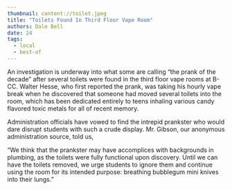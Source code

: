 ```yaml
---
thumbnail: content://toilet.jpeg
title: "Toilets Found In Third Floor Vape Room"
authors: Dale Bell
date: 24
tags:
  - local
  - best-of
---
```


An investigation is underway into what some are calling “the prank of the decade” after several toilets were found in the third floor vape rooms at B-CC. Walter Hesse, who first reported the prank, was taking his hourly vape break when he discovered that someone had moved several toilets into the room, which has been dedicated entirely to teens inhaling various candy flavored toxic metals for all of recent memory. 

Administration officials have vowed to find the intrepid prankster who would dare disrupt students with such a crude display. Mr. Gibson, our anonymous administration source, told us,

“We think that the prankster may have accomplices with backgrounds in plumbing, as the toilets were fully functional upon discovery. Until we can have the toilets removed, we urge students to ignore them and continue using the room for its intended purpose: breathing bubblegum mini knives into their lungs.”


